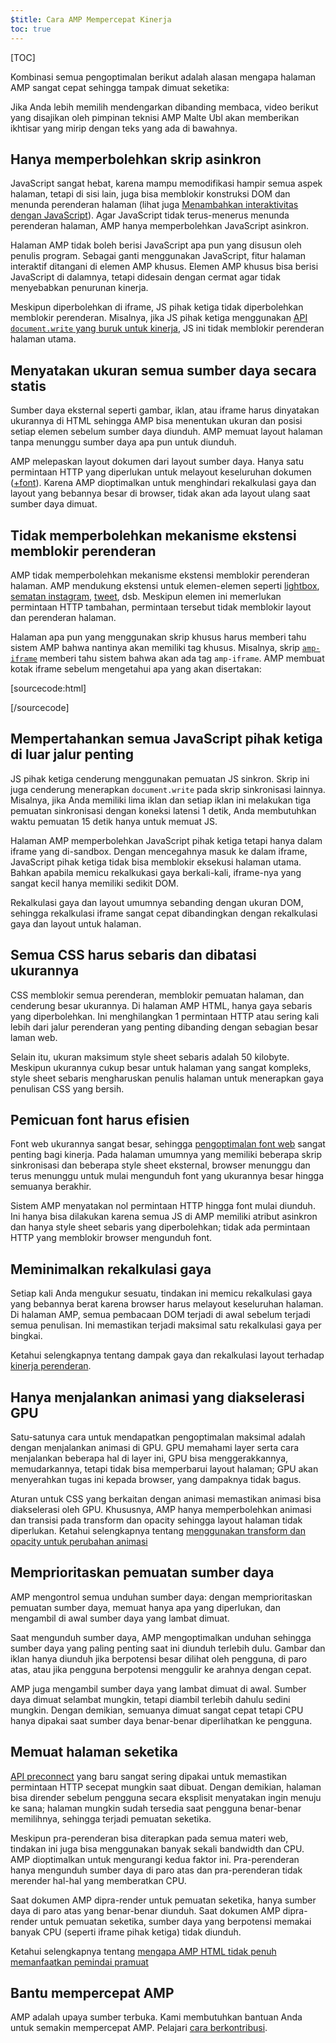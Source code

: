 ```yaml
---
$title: Cara AMP Mempercepat Kinerja
toc: true
---
```

[TOC]

Kombinasi semua pengoptimalan berikut adalah alasan mengapa halaman AMP sangat cepat sehingga tampak dimuat seketika:

Jika Anda lebih memilih mendengarkan dibanding membaca, video berikut yang disajikan oleh pimpinan teknisi AMP Malte Ubl akan memberikan ikhtisar yang mirip dengan teks yang ada di bawahnya.

<amp-youtube
    data-videoid="hVRkG1CQScA"
    layout="responsive"
    width="480" height="270">
</amp-youtube>

## Hanya memperbolehkan skrip asinkron

JavaScript sangat hebat,
karena mampu memodifikasi hampir semua aspek halaman,
tetapi di sisi lain, juga bisa memblokir konstruksi DOM dan menunda perenderan halaman
(lihat juga [Menambahkan interaktivitas dengan JavaScript](https://developers.google.com/web/fundamentals/performance/critical-rendering-path/adding-interactivity-with-javascript)).
Agar JavaScript tidak terus-menerus menunda perenderan halaman,
AMP hanya memperbolehkan JavaScript asinkron.

Halaman AMP tidak boleh berisi JavaScript apa pun yang disusun oleh penulis program.
Sebagai ganti menggunakan JavaScript,
fitur halaman interaktif ditangani di elemen AMP khusus.
Elemen AMP khusus bisa berisi JavaScript di dalamnya,
tetapi didesain dengan cermat agar tidak menyebabkan penurunan kinerja.

Meskipun diperbolehkan di iframe,
JS pihak ketiga tidak diperbolehkan memblokir perenderan.
Misalnya, jika JS pihak ketiga menggunakan
[API `document.write` yang buruk untuk kinerja](http://www.stevesouders.com/blog/2012/04/10/dont-docwrite-scripts/),
JS ini tidak memblokir perenderan halaman utama.

## Menyatakan ukuran semua sumber daya secara statis

Sumber daya eksternal seperti gambar, iklan, atau iframe harus dinyatakan ukurannya di HTML
sehingga AMP bisa menentukan ukuran dan posisi setiap elemen sebelum sumber daya diunduh.
AMP memuat layout halaman tanpa menunggu sumber daya apa pun untuk diunduh.

AMP melepaskan layout dokumen dari layout sumber daya.
Hanya satu permintaan HTTP yang diperlukan untuk melayout keseluruhan dokumen
([+font](#font-triggering-must-be-efficient)).
Karena AMP dioptimalkan untuk menghindari rekalkulasi gaya dan layout yang bebannya besar di browser,
tidak akan ada layout ulang saat sumber daya dimuat.

## Tidak memperbolehkan mekanisme ekstensi memblokir perenderan

AMP tidak memperbolehkan mekanisme ekstensi memblokir perenderan halaman.
AMP mendukung ekstensi untuk elemen-elemen seperti
[lightbox](/docs/reference/extended/amp-lightbox.html),
[sematan instagram](/docs/reference/extended/amp-instagram.html),
[tweet](/docs/reference/extended/amp-twitter.html), dsb.
Meskipun elemen ini memerlukan permintaan HTTP tambahan,
permintaan tersebut tidak memblokir layout dan perenderan halaman.

Halaman apa pun yang menggunakan skrip khusus harus memberi tahu sistem AMP
bahwa nantinya akan memiliki tag khusus.
Misalnya, skrip [`amp-iframe`](/docs/reference/extended/amp-iframe.html)
memberi tahu sistem bahwa akan ada tag `amp-iframe`.
AMP membuat kotak iframe sebelum mengetahui apa yang akan disertakan:

[sourcecode:html]
<script async custom-element="amp-iframe" src="https://cdn.ampproject.org/v0/amp-youtube-0.1.js"></script>
[/sourcecode]

## Mempertahankan semua JavaScript pihak ketiga di luar jalur penting

JS pihak ketiga cenderung menggunakan pemuatan JS sinkron.
Skrip ini juga cenderung menerapkan `document.write` pada skrip sinkronisasi lainnya.
Misalnya, jika Anda memiliki lima iklan dan setiap iklan ini melakukan tiga pemuatan sinkronisasi
dengan koneksi latensi 1 detik,
Anda membutuhkan waktu pemuatan 15 detik hanya untuk memuat JS.

Halaman AMP memperbolehkan JavaScript pihak ketiga tetapi hanya dalam iframe yang di-sandbox.
Dengan mencegahnya masuk ke dalam iframe, JavaScript pihak ketiga tidak bisa memblokir eksekusi halaman utama.
Bahkan apabila memicu rekalkukasi gaya berkali-kali,
iframe-nya yang sangat kecil hanya memiliki sedikit DOM.

Rekalkulasi gaya dan layout umumnya sebanding dengan ukuran DOM,
sehingga rekalkulasi iframe sangat cepat dibandingkan dengan
rekalkulasi gaya dan layout untuk halaman.

## Semua CSS harus sebaris dan dibatasi ukurannya

CSS memblokir semua perenderan, memblokir pemuatan halaman, dan cenderung besar ukurannya.
Di halaman AMP HTML, hanya gaya sebaris yang diperbolehkan.
Ini menghilangkan 1 permintaan HTTP atau sering kali lebih dari jalur perenderan yang penting
dibanding dengan sebagian besar laman web.

Selain itu, ukuran maksimum style sheet sebaris adalah 50 kilobyte.
Meskipun ukurannya cukup besar untuk halaman yang sangat kompleks,
style sheet sebaris mengharuskan penulis halaman untuk menerapkan gaya penulisan CSS yang bersih.

## Pemicuan font harus efisien

Font web ukurannya sangat besar, sehingga
[pengoptimalan font web](https://developers.google.com/web/fundamentals/performance/optimizing-content-efficiency/webfont-optimization)
sangat penting bagi kinerja.
Pada halaman umumnya yang memiliki beberapa skrip sinkronisasi dan beberapa style sheet eksternal,
browser menunggu dan terus menunggu untuk mulai mengunduh font yang ukurannya besar hingga semuanya berakhir.

Sistem AMP menyatakan nol permintaan HTTP hingga font mulai diunduh.
Ini hanya bisa dilakukan karena semua JS di AMP memiliki atribut asinkron
dan hanya style sheet sebaris yang diperbolehkan;
tidak ada permintaan HTTP yang memblokir browser mengunduh font.

## Meminimalkan rekalkulasi gaya

Setiap kali Anda mengukur sesuatu, tindakan ini memicu rekalkulasi gaya yang bebannya berat
karena browser harus melayout keseluruhan halaman.
Di halaman AMP, semua pembacaan DOM terjadi di awal sebelum terjadi semua penulisan.
Ini memastikan terjadi maksimal satu rekalkulasi gaya per bingkai.

Ketahui selengkapnya tentang dampak gaya dan rekalkulasi layout terhadap
[kinerja perenderan](https://developers.google.com/web/fundamentals/performance/rendering/).

## Hanya menjalankan animasi yang diakselerasi GPU

Satu-satunya cara untuk mendapatkan pengoptimalan maksimal adalah dengan menjalankan animasi di GPU.
GPU memahami layer serta cara menjalankan beberapa hal di layer ini,
GPU bisa menggerakkannya, memudarkannya, tetapi tidak bisa memperbarui layout halaman;
GPU akan menyerahkan tugas ini kepada browser, yang dampaknya tidak bagus.

Aturan untuk CSS yang berkaitan dengan animasi memastikan animasi bisa diakselerasi oleh GPU.
Khususnya, AMP hanya memperbolehkan animasi dan transisi pada transform dan opacity
sehingga layout halaman tidak diperlukan.
Ketahui selengkapnya tentang
[menggunakan transform dan opacity untuk perubahan animasi](https://developers.google.com/web/fundamentals/performance/rendering/stick-to-compositor-only-properties-and-manage-layer-count)

## Memprioritaskan pemuatan sumber daya

AMP mengontrol semua unduhan sumber daya: dengan memprioritaskan pemuatan sumber daya,
memuat hanya apa yang diperlukan, dan mengambil di awal sumber daya yang lambat dimuat.

Saat mengunduh sumber daya, AMP mengoptimalkan unduhan
sehingga sumber daya yang paling penting saat ini diunduh terlebih dulu.
Gambar dan iklan hanya diunduh jika berpotensi besar dilihat oleh pengguna,
di paro atas, atau jika pengguna berpotensi menggulir ke arahnya dengan cepat.

AMP juga mengambil sumber daya yang lambat dimuat di awal.
Sumber daya dimuat selambat mungkin, tetapi diambil terlebih dahulu sedini mungkin.
Dengan demikian, semuanya dimuat sangat cepat tetapi CPU hanya dipakai
saat sumber daya benar-benar diperlihatkan ke pengguna.

## Memuat halaman seketika

[API preconnect](http://www.w3.org/TR/resource-hints/#dfn-preconnect) yang baru
sangat sering dipakai untuk memastikan permintaan HTTP secepat mungkin saat dibuat.
Dengan demikian,
halaman bisa dirender sebelum pengguna secara eksplisit menyatakan ingin menuju ke sana;
halaman mungkin sudah tersedia saat pengguna benar-benar memilihnya,
sehingga terjadi pemuatan seketika.

Meskipun pra-perenderan bisa diterapkan pada semua materi web,
tindakan ini juga bisa menggunakan banyak sekali bandwidth dan CPU. AMP dioptimalkan untuk mengurangi kedua faktor ini. Pra-perenderan hanya mengunduh sumber daya di paro atas
dan pra-perenderan tidak merender hal-hal yang memberatkan CPU.

Saat dokumen AMP dipra-render untuk pemuatan seketika,
hanya sumber daya di paro atas yang benar-benar diunduh.
Saat dokumen AMP dipra-render untuk pemuatan seketika,
sumber daya yang berpotensi memakai banyak CPU (seperti iframe pihak ketiga) tidak diunduh.

Ketahui selengkapnya tentang
[mengapa AMP HTML tidak penuh memanfaatkan pemindai pramuat](https://medium.com/@cramforce/why-amp-html-does-not-take-full-advantage-of-the-preload-scanner-7e7f788aa94e)

## Bantu mempercepat AMP
AMP adalah upaya sumber terbuka.
Kami membutuhkan bantuan Anda untuk semakin mempercepat AMP.
Pelajari [cara berkontribusi](/docs/support/contribute.html).
